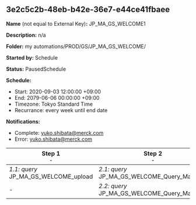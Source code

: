 ## 3e2c5c2b-48eb-b42e-36e7-e44ce41fbaee

**Name** (not equal to External Key)**:** JP_MA_GS_WELCOME1

**Description:** n/a

**Folder:** my automations/PROD/GS/JP_MA_GS_WELCOME/

**Started by:** Schedule

**Status:** PausedSchedule

**Schedule:**

* Start: 2020-09-03 12:00:00 +09:00
* End: 2079-06-06 00:00:00 +09:00
* Timezone: Tokyo Standard Time
* Recurrance: every week until end date

**Notifications:**

* Complete: yuko.shibata@merck.com
* Error: yuko.shibata@merck.com

| Step 1<br>_<small>-</small>_ | Step 2<br>_<small>-</small>_ | Step 3<br>_<small>-</small>_ | Step 4<br>_<small>-</small>_ | Step 5<br>_<small>-</small>_ |
| --- | --- | --- | --- | --- |
| _1.1: query_<br>JP_MA_GS_WELCOME_upload | _2.1: query_<br>JP_MA_GS_WELCOME_Query_Mail_O_1 | _3.1: emailSend_<br>JP_MA_GS_WELCOME_O_1 | _4.1: query_<br>JP_MA_GS_WELCOME_Update_FilterdFlg | _5.1: query_<br>JP_MA_RT_NR_WELCOME_Update_SentFlg1 |
| - | _2.2: query_<br>JP_MA_GS_WELCOME_Query_Mail_S_1 | _3.2: emailSend_<br>JP_MA_GS_WELCOME_S_1 | - | - |
